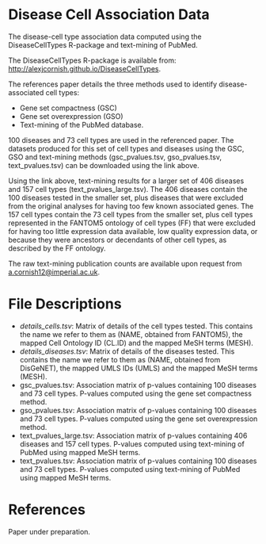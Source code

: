 Disease Cell Association Data
===

The disease-cell type association data computed using the DiseaseCellTypes R-package and text-mining of PubMed. 

The DiseaseCellTypes R-package is available from: http://alexjcornish.github.io/DiseaseCellTypes.

The references paper details the three methods used to identify disease-associated cell types:
- Gene set compactness (GSC)
- Gene set overexpression (GSO)
- Text-mining of the PubMed database. 

100 diseases and 73 cell types are used in the referenced paper. The datasets produced for this set of cell types and diseases using the GSC, GSO and text-mining methods (gsc_pvalues.tsv, gso_pvalues.tsv, text_pvalues.tsv) can be downloaded using the link above. 

Using the link above, text-mining results for a larger set of 406 diseases and 157 cell types (text_pvalues_large.tsv). The 406 diseases contain the 100 diseases tested in the smaller set, plus diseases that were excluded from the original analyses for having too few known associated genes. The 157 cell types contain the 73 cell types from the smaller set, plus cell types represented in the FANTOM5 ontology of cell types (FF) that were excluded for having too little expression data available, low quality expression data, or because they were ancestors or decendants of other cell types, as described by the FF ontology. 

The raw text-mining publication counts are available upon request from a.cornish12@imperial.ac.uk.


File Descriptions
===========

- *details_cells.tsv*: Matrix of details of the cell types tested. This contains the name we refer to them as (NAME, obtained from FANTOM5), the mapped Cell Ontology ID (CL.ID) and the mapped MeSH terms (MESH). 
- *details_diseases.tsv*: Matrix of details of the diseases tested. This contains the name we refer to them as (NAME, obtained from DisGeNET), the mapped UMLS IDs (UMLS) and the mapped MeSH terms (MESH). 
- gsc_pvalues.tsv: Association matrix of p-values containing 100 diseases and 73 cell types. P-values computed using the gene set compactness method. 
- gso_pvalues.tsv: Association matrix of p-values containing 100 diseases and 73 cell types. P-values computed using the gene set overexpression method. 
- text_pvalues_large.tsv: Association matrix of p-values containing 406 diseases and 157 cell types. P-values computed using text-mining of PubMed using mapped MeSH terms.
- text_pvalues.tsv: Association matrix of p-values containing 100 diseases and 73 cell types. P-values computed using text-mining of PubMed using mapped MeSH terms.


References
===========

Paper under preparation.
